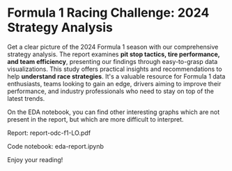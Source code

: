 # Formula 1 Racing Challenge: 2024 Strategy Analysis

Get a clear picture of the 2024 Formula 1 season with our comprehensive strategy analysis. The report examines **pit stop tactics, tire performance, and team efficiency**, presenting our findings through easy-to-grasp data visualizations. This study offers practical insights and recommendations to help **understand race strategies**. It's a valuable resource for Formula 1 data enthusiasts, teams looking to gain an edge, drivers aiming to improve their performance, and industry professionals who need to stay on top of the latest trends.

On the EDA notebook, you can find other interesting graphs which are not present in the report, but which are more difficult to interpret.

Report: report-odc-f1-LO.pdf

Code notebook: eda-report.ipynb

Enjoy your reading!
